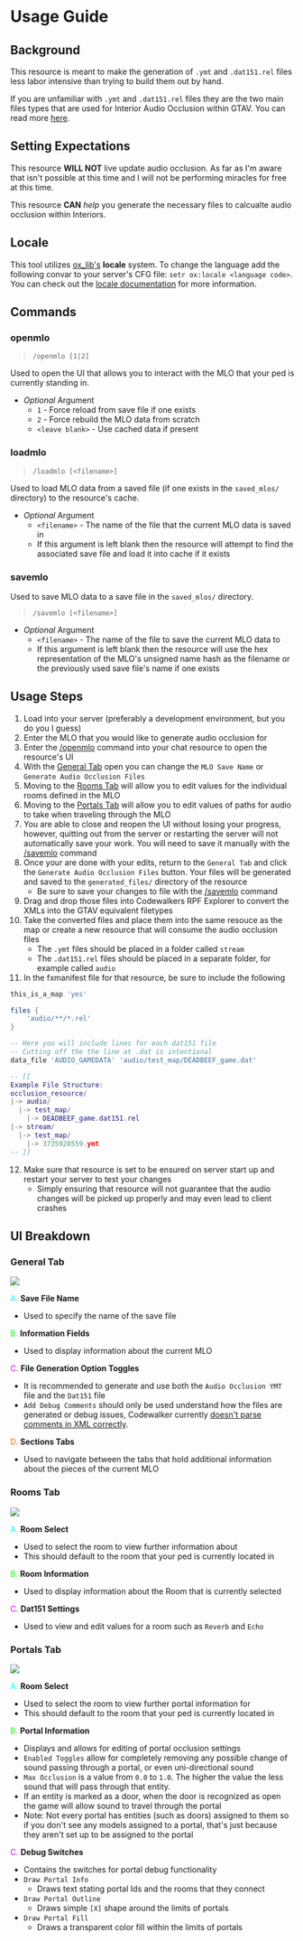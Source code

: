 # Usage Guide

## Background

This resource is meant to make the generation of `.ymt` and `.dat151.rel` files less labor intensive than trying to build them out by hand.

If you are unfamiliar with `.ymt` and `.dat151.rel` files they are the two main files types that are used for Interior Audio Occlusion within GTAV. You can read more [here](./definitions.md).

## Setting Expectations

This resource **WILL NOT** live update audio occlusion. As far as I'm aware that isn't possible at this time and I will not be performing miracles for free at this time.

This resource **CAN** *help* you generate the necessary files to calcualte audio occlusion within Interiors.

## Locale

This tool utilizes [ox_lib's](https://github.com/overextended/ox_lib) **locale** system. To change the language add the following convar to your server's CFG file: `setr ox:locale <language code>`. You can check out the [locale documentation](https://overextended.dev/ox_lib/Modules/Locale/Shared) for more information.

## Commands

### openmlo

> `/openmlo [1|2]`

Used to open the UI that allows you to interact with the MLO that your ped is currently standing in.

- *Optional* Argument
   - `1` - Force reload from save file if one exists
   - `2` - Force rebuild the MLO data from scratch
   - `<leave blank>` - Use cached data if present


### loadmlo

> `/loadmlo [<filename>]`

Used to load MLO data from a saved file (if one exists in the `saved_mlos/` directory) to the resource's cache.

- *Optional* Argument
   - `<filename>` - The name of the file that the current MLO data is saved in
   - If this argument is left blank then the resource will attempt to find the associated save file and load it into cache if it exists

### savemlo

Used to save MLO data to a save file in the `saved_mlos/` directory.

> `/savemlo [<filename>]`

- *Optional* Argument
   - `<filename>` - The name of the file to save the current MLO data to
   - If this argument is left blank then the resource will use the hex representation of the MLO's unsigned name hash as the filename or the previously used save file's name if one exists

## Usage Steps

1. Load into your server (preferably a development environment, but you do you I guess)
2. Enter the MLO that you would like to generate audio occlusion for
3. Enter the [/openmlo](#openmlo) command into your chat resource to open the resource's UI
4. With the [General Tab](#general-tab) open you can change the `MLO Save Name` or `Generate Audio Occlusion Files`
5. Moving to the [Rooms Tab](#rooms-tab) will allow you to edit values for the individual rooms defined in the MLO
6. Moving to the [Portals Tab](#portals-tab) will allow you to edit values of paths for audio to take when traveling through the MLO
7. You are able to close and reopen the UI without losing your progress, however, quitting out from the server or restarting the server will not automatically save your work. You will need to save it manually with the [/savemlo](#savemlo) command
8. Once your are done with your edits, return to the `General Tab` and click the `Generate Audio Occlusion Files` button. Your files will be generated and saved to the `generated_files/` directory of the resource
    - Be sure to save your changes to file with the [/savemlo](#savemlo) command
9. Drag and drop those files into Codewalkers RPF Explorer to convert the XMLs into the GTAV equivalent filetypes
10. Take the converted files and place them into the same resouce as the map or create a new resource that will consume the audio occlusion files
    - The `.ymt` files should be placed in a folder called `stream`
    - The `.dat151.rel` files should be placed in a separate folder, for example called `audio`
11. In the fxmanifest file for that resource, be sure to include the following
```lua
this_is_a_map 'yes'

files {
    'audio/**/*.rel'
}

-- Here you will include lines for each dat151 file
-- Cutting off the the line at .dat is intentional
data_file 'AUDIO_GAMEDATA' 'audio/test_map/DEADBEEF_game.dat'

-- [[
Example File Structure:
occlusion_resource/
|-> audio/
  |-> test_map/
    |-> DEADBEEF_game.dat151.rel
|-> stream/
  |-> test_map/
    |-> 3735928559.ymt
-- ]]
```
12. Make sure that resource is set to be ensured on server start up and restart your server to test your changes
    - Simply ensuring that resource will not guarantee that the audio changes will be picked up properly and may even lead to client crashes

## UI Breakdown

### General Tab

![](./images//general_tab_marked.png)

<span style='color:#00FFF2'>A.</span> **Save File Name**
- Used to specify the name of the save file

<span style='color:#0CFF00'>B.</span> **Information Fields**
- Used to display information about the current MLO

<span style='color:#E100FF'>C.</span> **File Generation Option Toggles**
- It is recommended to generate and use both the `Audio Occlusion YMT` file and the `Dat151` file
- `Add Debug Comments` should only be used understand how the files are generated or debug issues, Codewalker currently [doesn't parse comments in XML correctly](https://github.com/dexyfex/CodeWalker/issues/179).

<span style='color:#FF6600'>D.</span> **Sections Tabs**
- Used to navigate between the tabs that hold additional information about the pieces of the current MLO

### Rooms Tab

![](./images/rooms_tab_marked.png)

<span style='color:#00FFF2'>A.</span> **Room Select**
- Used to select the room to view further information about
- This should default to the room that your ped is currently located in

<span style='color:#0CFF00'>B.</span> **Room Information**
- Used to display information about the Room that is currently selected

<span style='color:#E100FF'>C.</span> **Dat151 Settings**
- Used to view and edit values for a room such as `Reverb` and `Echo`

### Portals Tab

![](./images/portals_tab_marked.png)

<span style='color:#00FFF2'>A.</span> **Room Select**
- Used to select the room to view further portal information for
- This should default to the room that your ped is currently located in

<span style='color:#0CFF00'>B.</span> **Portal Information**
- Displays and allows for editing of portal occlusion settings
- `Enabled Toggles` allow for completely removing any possible change of sound passing through a portal, or even uni-directional sound
- `Max Occlusion` is a value from `0.0` to `1.0`. The higher the value the less sound that will pass through that entity.
- If an entity is marked as a door, when the door is recognized as open the game will allow sound to travel through the portal
- Note: Not every portal has entities (such as doors) assigned to them so if you don't see any models assigned to a portal, that's just because they aren't set up to be assigned to the portal

<span style='color:#E100FF'>C.</span> **Debug Switches**
- Contains the switches for portal debug functionality
- `Draw Portal Info`
   - Draws text stating portal Ids and the rooms that they connect
- `Draw Portal Outline`
   - Draws simple `[X]` shape around the limits of portals
- `Draw Portal Fill`
   - Draws a transparent color fill within the limits of portals